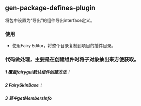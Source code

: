 ## gen-package-defines-plugin
将包中设置为“导出”的组件导出interface定义。

### 使用
- 使用Fairy Editor，将整个目录复制到项目的插件目录。

### 代码做处理，主要是在创建组件时将子对象抽出来方便获取。

##### 1 覆盖fairygui默认组件创建方法：
<script src="https://gist.github.com/daichangxin/6d509e08d67fe2603656d59d329a1549.js"></script>
##### 2 FairySkinBase：
<script src="https://gist.github.com/daichangxin/e910206c4ab218471b4abc2b2f77d999.js"></script>

##### 3 其中getMembersInfo
<script src="https://gist.github.com/daichangxin/dd69b8325e1bd82756432f4681a566f5.js"></script>
